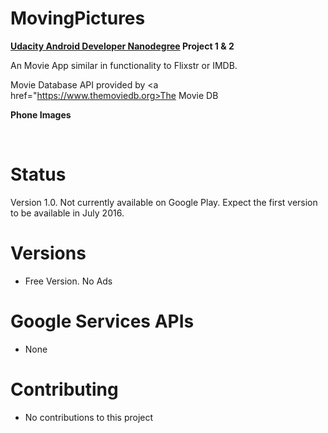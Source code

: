 # MovingPictures
<b><a href="https://www.udacity.com/course/android-developer-nanodegree--nd801">Udacity Android Developer Nanodegree</a> Project 1 &amp; 2 </b>

An Movie App similar in functionality to Flixstr or IMDB. <br>

Movie Database API provided by <a href="https://www.themoviedb.org>The Movie DB</a>

<b>Phone Images</b>

<br>

# Status
Version 1.0. Not currently available on Google Play. Expect the first version to be available in July 2016.

# Versions
* Free Version. No Ads

# Google Services APIs
* None

# Contributing<br>
* No contributions to this project
